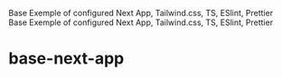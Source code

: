 Base Exemple of configured Next App, Tailwind.css, TS, ESlint, Prettier 
Base Exemple of configured Next App, Tailwind.css, TS, ESlint, Prettier 
# base-next-app
